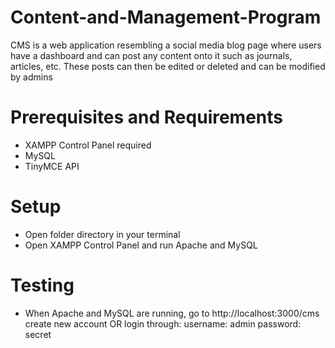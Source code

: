 ﻿# Content-and-Management-Program

CMS is a web application resembling a social media blog page where users have a dashboard and can post any content onto it such as journals, articles, etc. These posts can then be edited or deleted and can be modified by admins

# Prerequisites and Requirements

- XAMPP Control Panel required
- MySQL 
- TinyMCE API
  
# Setup

- Open folder directory in your terminal
- Open XAMPP Control Panel and run Apache and MySQL

# Testing

- When Apache and MySQL are running, go to http://localhost:3000/cms create new account OR login through:
username: admin
password: secret
